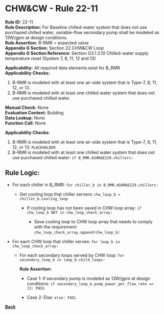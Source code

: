 
# CHW&CW - Rule 22-11  

**Rule ID:** 22-11  
**Rule Description:** For Baseline chilled-water system that does not use purchased chilled water, variable-flow secondary pump shall be modeled as 13W/gpm at design conditions.  
**Rule Assertion:** B-RMR = expected value  
**Appendix G Section:** Section 22 CHW&CW Loop  
**Appendix G Section Reference:** Section G3.1.3.10 Chilled-water supply temperature reset (System 7, 8, 11, 12 and 13)  

**Applicability:** All required data elements exist for B_RMR  
**Applicability Checks:**  

1. B-RMR is modeled with at least one air-side system that is Type-7, 8, 11, 12, or 13.
2. B-RMR is modeled with at least one chilled water system that does not use purchased chilled water.

**Manual Check:** None  
**Evaluation Context:** Building  
**Data Lookup:** None  
**Function Call:** None  

**Applicability Checks:**  

1. B-RMR is modeled with at least one air-side system that is Type-7, 8, 11, 12, or 13: `PLACEHOLDER`
2. B-RMR is modeled with at least one chilled water system that does not use purchased chilled water: `if B_RMR.ASHRAE229.chillers:`

## Rule Logic:  

- For each chiller in B_RMR: `for chiller_b in B_RMR.ASHRAE229.chillers:`

  - Get cooling loop that chiller servers: `chw_loop_b = chiller_b.cooling_loop`

    - If cooling loop has not been saved in CHW loop array: `if chw_loop_b NOT in chw_loop_check_array:`

      - Save cooling loop to CHW loop array that needs to comply with the requirement: `chw_loop_check_array.append(chw_loop_b)`

- For each CHW loop that chiller serves: `for loop_b in chw_loop_check_array:`

  - For each secondary loops served by CHW loop: `for secondary_loop_b in loop_b.child_loops:`

    **Rule Assertion:**

    - Case 1: If secondary pump is modeled as 13W/gpm at design conditions: `if secondary_loop_b.pump_power_per_flow_rate == 13: PASS`

    - Case 2: Else: `else: FAIL`

**[Back](../_toc.md)**
